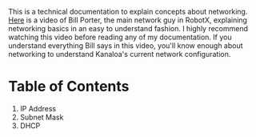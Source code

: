 This is a technical documentation to explain concepts about networking. [Here](https://www.youtube.com/watch?v=xA9bsGBx5vs) is a video of Bill Porter, the main network guy in RobotX, explaining networking basics in an easy to understand fashion. I highly recommend watching this video before reading any of my documentation. If you understand everything Bill says in this video, you'll know enough about networking to understand Kanaloa's current network configuration. 

# Table of Contents
1. IP Address
2. Subnet Mask 
3. DHCP 
